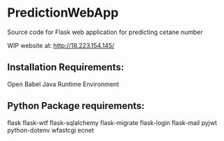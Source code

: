 # PredictionWebApp
Source code for Flask web application for predicting cetane number

WIP website at: http://18.223.154.145/

## Installation Requirements:
Open Babel
Java Runtime Environment

## Python Package requirements:
flask
flask-wtf
flask-sqlalchemy
flask-migrate
flask-login
flask-mail
pyjwt
python-dotenv
wfastcgi
ecnet